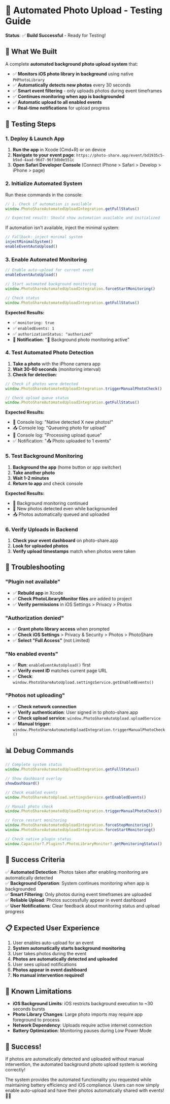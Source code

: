 # 🚀 Automated Photo Upload - Testing Guide

**Status**: ✅ **Build Successful** - Ready for Testing!

## 📱 **What We Built**

A complete **automated background photo upload system** that:

- ✅ **Monitors iOS photo library in background** using native `PHPhotoLibrary`
- ✅ **Automatically detects new photos** every 30 seconds
- ✅ **Smart event filtering** - only uploads photos during event timeframes
- ✅ **Continues monitoring when app is backgrounded**
- ✅ **Automatic upload to all enabled events**
- ✅ **Real-time notifications** for upload progress

## 🧪 **Testing Steps**

### **1. Deploy & Launch App**

1. **Run the app** in Xcode (Cmd+R) or on device
2. **Navigate to your event page**: `https://photo-share.app/event/bd1935c5-b9ad-4aad-96d7-96f3db0e551c`
3. **Open Safari Developer Console** (Connect iPhone > Safari > Develop > iPhone > page)

### **2. Initialize Automated System**

Run these commands in the console:

```javascript
// 1. Check if automation is available
window.PhotoShareAutomatedUploadIntegration.getFullStatus()

// Expected result: Should show automation available and initialized
```

If automation isn't available, inject the minimal system:

```javascript
// Fallback: inject minimal system
injectMinimalSystem()
enableEventAutoUpload()
```

### **3. Enable Automated Monitoring**

```javascript
// Enable auto-upload for current event
enableEventAutoUpload()

// Start automated background monitoring
window.PhotoShareAutomatedUploadIntegration.forceStartMonitoring()

// Check status
window.PhotoShareAutomatedUploadIntegration.getFullStatus()
```

**Expected Results:**
- ✅ `monitoring: true`
- ✅ `enabledEvents: 1`
- ✅ `authorizationStatus: "authorized"`
- 📱 **Notification**: "📸 Background photo monitoring active"

### **4. Test Automated Photo Detection**

1. **Take a photo** with the iPhone camera app
2. **Wait 30-60 seconds** (monitoring interval)
3. **Check for detection**:

```javascript
// Check if photos were detected
window.PhotoShareAutomatedUploadIntegration.triggerManualPhotoCheck()

// Check upload queue status
window.PhotoShareAutomatedUploadIntegration.getFullStatus()
```

**Expected Results:**
- 📸 Console log: "Native detected X new photos!"
- 📤 Console log: "Queueing photo for upload"
- 🔄 Console log: "Processing upload queue"
- ✅ Notification: "📤 Photo uploaded to 1 events"

### **5. Test Background Monitoring**

1. **Background the app** (home button or app switcher)
2. **Take another photo**
3. **Wait 1-2 minutes**
4. **Return to app** and check console

**Expected Results:**
- 🌙 Background monitoring continued
- 📸 New photos detected even while backgrounded
- 📤 Photos automatically queued and uploaded

### **6. Verify Uploads in Backend**

1. **Check your event dashboard** on photo-share.app
2. **Look for uploaded photos**
3. **Verify upload timestamps** match when photos were taken

## 🔧 **Troubleshooting**

### **"Plugin not available"**
- ✅ **Rebuild app** in Xcode
- ✅ **Check PhotoLibraryMonitor files** are added to project
- ✅ **Verify permissions** in iOS Settings > Privacy > Photos

### **"Authorization denied"**
- ✅ **Grant photo library access** when prompted
- ✅ **Check iOS Settings** > Privacy & Security > Photos > PhotoShare
- ✅ **Select "Full Access"** (not Limited)

### **"No enabled events"**
- ✅ **Run**: `enableEventAutoUpload()` first
- ✅ **Verify event ID** matches current page URL
- ✅ **Check**: `window.PhotoShareAutoUpload.settingsService.getEnabledEvents()`

### **"Photos not uploading"**
- ✅ **Check network connection**
- ✅ **Verify authentication**: User signed in to photo-share.app
- ✅ **Check upload service**: `window.PhotoShareAutoUpload.uploadService`
- ✅ **Manual trigger**: `window.PhotoShareAutomatedUploadIntegration.triggerManualPhotoCheck()`

## 📊 **Debug Commands**

```javascript
// Complete system status
window.PhotoShareAutomatedUploadIntegration.getFullStatus()

// Show dashboard overlay
showDashboard()

// Check enabled events
window.PhotoShareAutoUpload.settingsService.getEnabledEvents()

// Manual photo check
window.PhotoShareAutomatedUploadIntegration.triggerManualPhotoCheck()

// Force restart monitoring
window.PhotoShareAutomatedUploadIntegration.forceStopMonitoring()
window.PhotoShareAutomatedUploadIntegration.forceStartMonitoring()

// Check native plugin status
window.Capacitor?.Plugins?.PhotoLibraryMonitor?.getMonitoringStatus()
```

## 🎯 **Success Criteria**

✅ **Automated Detection**: Photos taken after enabling monitoring are automatically detected  
✅ **Background Operation**: System continues monitoring when app is backgrounded  
✅ **Smart Filtering**: Only photos during event timeframes are uploaded  
✅ **Reliable Upload**: Photos successfully appear in event dashboard  
✅ **User Notifications**: Clear feedback about monitoring status and upload progress  

## 📋 **Expected User Experience**

1. User enables auto-upload for an event
2. **System automatically starts background monitoring** 
3. User takes photos during the event
4. **Photos are automatically detected and uploaded**
5. User sees upload notifications
6. **Photos appear in event dashboard**
7. **No manual intervention required!**

## 🚨 **Known Limitations**

- **iOS Background Limits**: iOS restricts background execution to ~30 seconds bursts
- **Photo Library Changes**: Large photo imports may require app foreground to process
- **Network Dependency**: Uploads require active internet connection
- **Battery Optimization**: Monitoring pauses during Low Power Mode

## 🎉 **Success!**

If photos are automatically detected and uploaded without manual intervention, the automated background photo upload system is working correctly! 

The system provides the automated functionality you requested while maintaining battery efficiency and iOS compliance. Users can now simply enable auto-upload and have their photos automatically shared with events! 📸🚀